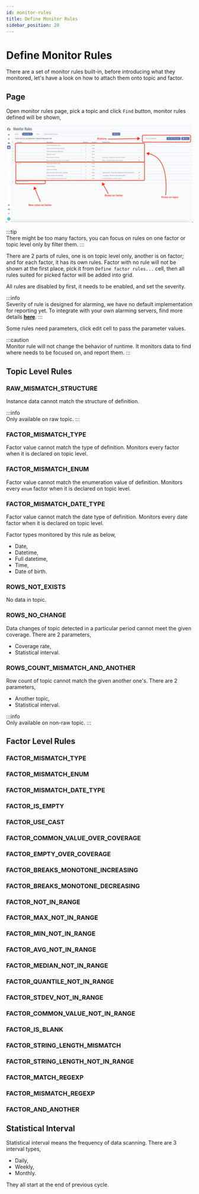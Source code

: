 ```yaml
---
id: monitor-rules  
title: Define Monitor Rules  
sidebar_position: 20
---
```


# Define Monitor Rules

There are a set of monitor rules built-in, before introducing what they monitored, let's have a look on how to attach them onto topic and
factor.

## Page

Open monitor rules page, pick a topic and click `Find` button, monitor rules defined will be shown,

![Define Monitor Rules](images/define-monitor-rules.png)

:::tip  
There might be too many factors, you can focus on rules on one factor or topic level only by filter them.
:::

There are 2 parts of rules, one is on topic level only, another is on factor; and for each factor, it has its own rules. Factor with no rule
will not be shown at the first place, pick it from `Define factor rules...` cell, then all rules suited for picked factor will be added into
grid.

All rules are disabled by first, it needs to be enabled, and set the severity.

:::info  
Severity of rule is designed for alarming, we have no default implementation for reporting yet. To integrate with your own alarming servers,
find more details **[here](../../dqc/dqc-index)**.
:::

Some rules need parameters, click edit cell to pass the parameter values.

:::caution  
Monitor rule will not change the behavior of runtime. It monitors data to find where needs to be focused on, and report them.
:::

## Topic Level Rules

### RAW_MISMATCH_STRUCTURE

Instance data cannot match the structure of definition.

:::info  
Only available on raw topic.
:::

### FACTOR_MISMATCH_TYPE

Factor value cannot match the type of definition. Monitors every factor when it is declared on topic level.

### FACTOR_MISMATCH_ENUM

Factor value cannot match the enumeration value of definition. Monitors every `enum` factor when it is declared on topic level.

### FACTOR_MISMATCH_DATE_TYPE

Factor value cannot match the date type of definition. Monitors every date factor when it is declared on topic level.

Factor types monitored by this rule as below,

- Date,
- Datetime,
- Full datetime,
- Time,
- Date of birth.

### ROWS_NOT_EXISTS

No data in topic.

### ROWS_NO_CHANGE

Data changes of topic detected in a particular period cannot meet the given coverage. There are 2 parameters,

- Coverage rate,
- Statistical interval.

### ROWS_COUNT_MISMATCH_AND_ANOTHER

Row count of topic cannot match the given another one's. There are 2 parameters,

- Another topic,
- Statistical interval.

:::info  
Only available on non-raw topic.
:::

## Factor Level Rules

### FACTOR_MISMATCH_TYPE

### FACTOR_MISMATCH_ENUM

### FACTOR_MISMATCH_DATE_TYPE

### FACTOR_IS_EMPTY

### FACTOR_USE_CAST

### FACTOR_COMMON_VALUE_OVER_COVERAGE

### FACTOR_EMPTY_OVER_COVERAGE

### FACTOR_BREAKS_MONOTONE_INCREASING

### FACTOR_BREAKS_MONOTONE_DECREASING

### FACTOR_NOT_IN_RANGE

### FACTOR_MAX_NOT_IN_RANGE

### FACTOR_MIN_NOT_IN_RANGE

### FACTOR_AVG_NOT_IN_RANGE

### FACTOR_MEDIAN_NOT_IN_RANGE

### FACTOR_QUANTILE_NOT_IN_RANGE

### FACTOR_STDEV_NOT_IN_RANGE

### FACTOR_COMMON_VALUE_NOT_IN_RANGE

### FACTOR_IS_BLANK

### FACTOR_STRING_LENGTH_MISMATCH

### FACTOR_STRING_LENGTH_NOT_IN_RANGE

### FACTOR_MATCH_REGEXP

### FACTOR_MISMATCH_REGEXP

### FACTOR_AND_ANOTHER

## Statistical Interval

Statistical interval means the frequency of data scanning. There are 3 interval types,

- Daily,
- Weekly,
- Monthly.

They all start at the end of previous cycle.